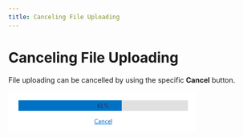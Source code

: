 ```yaml
---
title: Canceling File Uploading
---
```

# Canceling File Uploading
File uploading can be cancelled by using the specific **Cancel** button.

![ASPxUploadControl-ProgressPanel](../../images/Img9405.png)